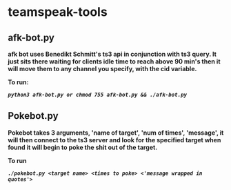 # teamspeak-tools

## afk-bot.py 

 **afk bot uses Benedikt Schmitt's ts3 api in conjunction with ts3 query. It just sits there waiting for clients 
 idle time to reach above 90 min's then it will move them to any channel you specify, with the cid variable.**
 
 **To run:**
 
 ***``` python3 afk-bot.py or chmod 755 afk-bot.py && ./afk-bot.py ```***


## Pokebot.py

 **Pokebot takes 3 arguments, 'name of target', 'num of times', 'message', it will then connect to the ts3 server and 
 look for the specified target when found it will begin to poke the shit out of the target.**
 
 **To run**
 
 ***``` ./pokebot.py <target name> <times to poke> <'message wrapped in quotes'> ```***


